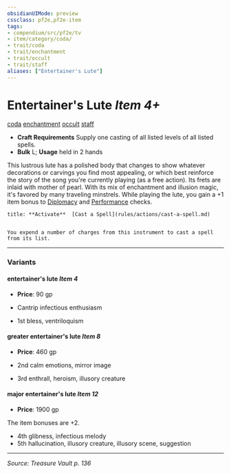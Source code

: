 ```yaml
---
obsidianUIMode: preview
cssclass: pf2e,pf2e-item
tags:
- compendium/src/pf2e/tv
- item/category/coda/
- trait/coda
- trait/enchantment
- trait/occult
- trait/staff
aliases: ["Entertainer's Lute"]
---
```

# Entertainer's Lute *Item 4+*  
[coda](coda-tv.md "Coda Item Trait")  [enchantment](enchantment.md "Enchantment School Trait")  [occult](occult.md "Occult Tradition Trait")  [staff](Reference/Rules/Traits/staff.md "Staff Item Trait")  

- **Craft Requirements** Supply one casting of all listed levels of all listed spells.
- **Bulk** L; **Usage** held in 2 hands

This lustrous lute has a polished body that changes to show whatever decorations or carvings you find most appealing, or which best reinforce the story of the song you're currently playing (as a free action). Its frets are inlaid with mother of pearl. With its mix of enchantment and illusion magic, it's favored by many traveling minstrels. While playing the lute, you gain a +1 item bonus to [Diplomacy](skills.md#Diplomacy) and [Performance](skills.md#Performance) checks.

```ad-embed-ability
title: **Activate**  [Cast a Spell](rules/actions/cast-a-spell.md)


You expend a number of charges from this instrument to cast a spell from its list.
```

---

### Variants

#### entertainer's lute *Item 4*

- **Price**: 90 gp

- Cantrip infectious enthusiasm
- 1st bless, ventriloquism

#### greater entertainer's lute *Item 8*

- **Price**: 460 gp

- 2nd calm emotions, mirror image
- 3rd enthrall, heroism, illusory creature

#### major entertainer's lute *Item 12*

- **Price**: 1900 gp

The item bonuses are +2.

- 4th glibness, infectious melody
- 5th hallucination, illusory creature, illusory scene, suggestion

---
*Source: Treasure Vault p. 136*